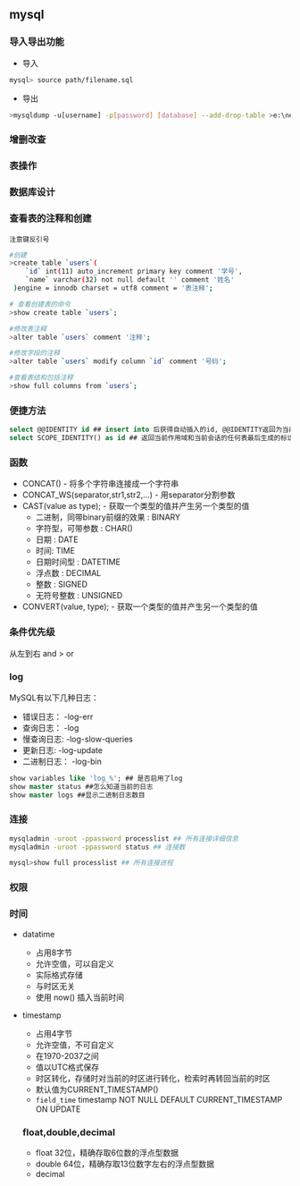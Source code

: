 ## mysql

### 导入导出功能
* 导入
```sh
mysql> source path/filename.sql
```
* 导出
```sh
>mysqldump -u[username] -p[password] [database] --add-drop-table >e:\new\myshop.sql
```

### 增删改查
### 表操作
### 数据库设计

### 查看表的注释和创建  
    注意键反引号

```sh
#创建
>create table `users`(
	`id` int(11) auto_increment primary key comment '学号',
	`name` varchar(32) not null default '' comment '姓名'
 )engine = innodb charset = utf8 comment = '表注释';

# 查看创建表的命令
>show create table `users`;

#修改表注释
>alter table `users` comment '注释';

#修改字段的注释
>alter table `users` modify column `id` comment '号码';

#查看表结构包括注释
>show full columns from `users`;
```
### 便捷方法

```sql
select @@IDENTITY id ## insert into 后获得自动插入的id, @@IDENTITY返回为当前会话的所有作用域中的任何表最后生成的标识符
select SCOPE_IDENTITY() as id ## 返回当前作用域和当前会话的任何表最后生成的标识符

```
### 函数

* CONCAT() - 将多个字符串连接成一个字符串  
* CONCAT_WS(separator,str1,str2,…) - 用separator分割参数
* CAST(value as type); - 获取一个类型的值并产生另一个类型的值
   * 二进制，同带binary前缀的效果 : BINARY    
   * 字符型，可带参数 : CHAR()     
   * 日期 : DATE     
   * 时间: TIME     
   * 日期时间型 : DATETIME     
   * 浮点数 : DECIMAL      
   * 整数 : SIGNED     
   * 无符号整数 : UNSIGNED
* CONVERT(value, type); - 获取一个类型的值并产生另一个类型的值

### 条件优先级
从左到右
and > or

### log
MySQL有以下几种日志：
* 错误日志： -log-err
* 查询日志： -log
* 慢查询日志: -log-slow-queries
* 更新日志: -log-update
* 二进制日志： -log-bin

```sql
show variables like 'log_%'; ## 是否启用了log
show master status ##怎么知道当前的日志
show master logs ##显示二进制日志数目
```
### 连接
```sh
mysqladmin -uroot -ppassword processlist ## 所有连接详细信息
mysqladmin -uroot -ppassword status ## 连接数

mysql>show full processlist ## 所有连接进程
```

### 权限

### 时间
- datatime
  * 占用8字节
  * 允许空值，可以自定义
  * 实际格式存储
  * 与时区无关
  * 使用 now() 插入当前时间
- timestamp
  * 占用4字节
  * 允许空值，不可自定义
  * 在1970-2037之间
  * 值以UTC格式保存
  * 时区转化，存储时对当前的时区进行转化，检索时再转回当前的时区
  * 默认值为CURRENT_TIMESTAMP()
  * `field_time` timestamp NOT NULL DEFAULT CURRENT_TIMESTAMP ON UPDATE

  ### float,double,decimal
  * float 32位，精确存取6位数的浮点型数据
  * double 64位，精确存取13位数字左右的浮点型数据
  * decimal
